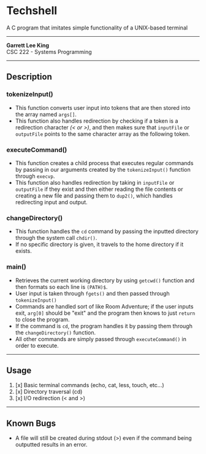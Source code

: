 # Techshell 

A C program that imitates simple functionality of a UNIX-based terminal

---

**Garrett Lee King**\
CSC 222 - Systems Programming

---

## Description

### **tokenizeInput()**
- This function converts user input into tokens that 
are then stored into the array named ```args[]```.
- This function also handles redirection by checking if a token is 
a redirection character *(< or >)*, and then makes sure that
```inputFile``` or ```outputFile``` points to the same character array
as the following token. 

### **executeCommand()**
- This function creates a child process that executes regular commands by passing in 
our arguments created by the ```tokenizeInput()``` function through ```execvp```.
- This function also handles redirection by taking in ```inputFile``` or ```outputFile```
if they exist and then either reading the file contents or creating a new file and passing them to 
```dup2()```, which handles redirecting input and output.

### **changeDirectory()**
- This function handles the ```cd``` command by passing the inputted directory through
the system call ```chdir()```.
- If no specific directory is given, it travels to the home directory if it exists.

### **main()**

- Retrieves the current working directory by using ```getcwd()``` function and then 
formats so each line is ```(PATH)$```.
- User input is taken through ```fgets()``` and then passed through ```tokenizeInput()```
- Commands are handled sort of like Room Adventure; if the user inputs exit, ```arg[0]``` should be "exit" and 
the program then knows to just ```return``` to close the program. 
- If the command is ```cd```, the program handles it
by passing them through the ```changeDirectory()``` function. 
- All other commands are simply passed
through ```executeCommand()``` in order to execute.

---

## Usage

1. [x] Basic terminal commands (echo, cat, less, touch, etc...)
2. [x] Directory traversal (cd)
3. [x] I/O redirection (< and >)

---

## Known Bugs

- A file will still be created during stdout (>) even if the command being outputted
results in an error. 
